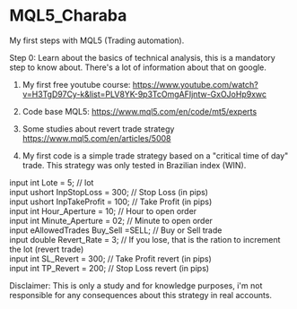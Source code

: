 # MQL5_Charaba

My first steps with MQL5 (Trading automation).

Step 0: Learn about the basics of technical analysis, this is a mandatory step to know about. There's a lot of information about that on google.

1) My first free youtube course:
    https://www.youtube.com/watch?v=H3TgD97Cy-k&list=PLV8YK-9p3TcOmgAFIjntw-GxOJoHp9xwc
    
2) Code base MQL5:
    https://www.mql5.com/en/code/mt5/experts
    
3) Some studies about revert trade strategy
    https://www.mql5.com/en/articles/5008
    
4) My first code is a simple trade strategy based on a "critical time of day" trade. This strategy was only tested in Brazilian index (WIN).

input int      Lote                 = 5;           // lot  
input ushort   InpStopLoss          = 300;         // Stop Loss (in pips)  
input ushort   InpTakeProfit        = 100;         // Take Profit (in pips)  
input int      Hour_Aperture        = 10;          // Hour to open order  
input int      Minute_Aperture      = 02;          // Minute to open order  
input eAllowedTrades Buy_Sell       =SELL;         // Buy or Sell trade  
input double   Revert_Rate          = 3;           // If you lose, that is the ration to increment the lot (revert trade)  
input int      SL_Revert            = 300;         // Take Profit revert (in pips)  
input int      TP_Revert            = 200;         // Stop Loss revert (in pips)  

Disclaimer: This is only a study and for knowledge purposes, i'm not responsible for any consequences about this strategy in real accounts.
